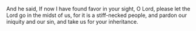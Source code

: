 And he said, If now I have found favor in your sight, O Lord, please let the Lord go in the midst of us, for it is a stiff-necked people, and pardon our iniquity and our sin, and take us for your inheritance.
